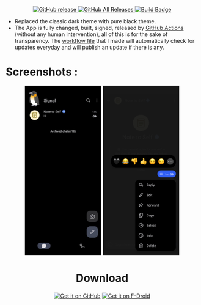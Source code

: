<p align="center">
    <a href="https://github.com/johnbetaro/Signal-AMOLED/releases/latest">
        <img src="https://img.shields.io/github/v/release/johnbetaro/Signal-AMOLED?display_name=tag" alt="GitHub release">
    </a>
    <a href="https://github.com/johnbetaro/Signal-AMOLED/releases/">
        <img src="https://img.shields.io/github/downloads/johnbetaro/Signal-AMOLED/total.svg" alt="GitHub All Releases">
    </a>
    <a href="https://github.com/johnbetaro/Signal-AMOLED/actions/workflows/build.yml">
        <img src="https://github.com/johnbetaro/Signal-AMOLED/actions/workflows/build.yml/badge.svg" alt="Build Badge">
    </a>
</p>


- Replaced the classic dark theme with pure black theme.
- The App is fully changed, built, signed, released by [GitHub Actions](https://github.com/JohnBetaro/Signal-AMOLED/actions) (without any human intervention), all of this is for the sake of transparency. The [workflow file](https://github.com/JohnBetaro/Signal-AMOLED/blob/main/.github/workflows/build.yml) that I made will automatically check for updates everyday and will publish an update if there is any.

# Screenshots :

<p align="center">
    <img src="https://github.com/JohnBetaro/Signal-AMOLED/raw/main/images/Screenshot_1.png" width="200" alt="Screenshot 1">
    <img src="https://github.com/JohnBetaro/Signal-AMOLED/raw/main/images/Screenshot_2.png" width="200" alt="Screenshot 2">
</p>

<div align="center">

# Download

<a href="https://github.com/johnbetaro/Signal-AMOLED/releases">
<img src="https://user-images.githubusercontent.com/69304392/148696068-0cfea65d-b18f-4685-82b5-329a330b1c0d.png"
alt="Get it on GitHub" align="center" height="80" /></a>

<a href="https://github.com/johnbetaro/fdroid#how-to-use">
<img src="https://f-droid.org/badge/get-it-on.png"
alt="Get it on F-Droid" align="center" height="80" /></a>
</div>
